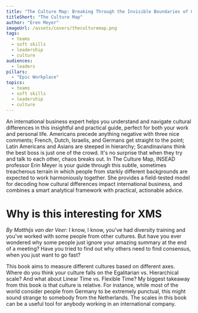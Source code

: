 ```yaml
---
title: "The Culture Map: Breaking Through the Invisible Boundaries of Global Business"
titleShort: "The Culture Map"
author: "Eren Meyer"
imageUrl: /assets/covers/theculturemap.png
tags:
  - teams
  - soft skills
  - leadership
  - culture
audiences: 
  - leaders
pillars:
  - "Epic Workplace"
topics:
  - teams
  - soft skills
  - leadership
  - culture
---
```


An international business expert helps you understand and navigate cultural differences in this insightful and practical guide, perfect for both your work and personal life. Americans precede anything negative with three nice comments; French, Dutch, Israelis, and Germans get straight to the point; Latin Americans and Asians are steeped in hierarchy; Scandinavians think the best boss is just one of the crowd. It's no surprise that when they try and talk to each other, chaos breaks out. In The Culture Map, INSEAD professor Erin Meyer is your guide through this subtle, sometimes treacherous terrain in which people from starkly different backgrounds are expected to work harmoniously together. She provides a field-tested model for decoding how cultural differences impact international business, and combines a smart analytical framework with practical, actionable advice.

# Why is this interesting for XMS

*By Matthijs van der Veer:*
I know, I know, you've had diversity training and you've worked with some people from other cultures. But have you ever wondered why some people just ignore your amazing summary at the end of a meeting? Have you tried to find out why others need to find consensus, when you just want to go fast?

This book aims to measure different cultures based on different axes. Where do you think your culture falls on the Egalitarian vs. Hierarchical scale? And what about Linear Time vs. Flexible Time? My biggest takeaway from this book is that culture is relative. For instance, while most of the world consider people from Germany to be extremely punctual, this might sound strange to somebody from the Netherlands. The scales in this book can be a useful tool for anybody working in an international company.

